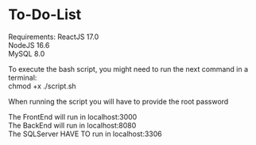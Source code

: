 # To-Do-List

Requirements:
	ReactJS 17.0  
	NodeJS 16.6  
	MySQL 8.0  
	
To execute the bash script, you might need to run the next command in a terminal:  
	chmod +x ./script.sh  
	
When running the script you will have to provide the root password

The FrontEnd will run in localhost:3000  
The BackEnd will run in localhost:8080  
The SQLServer HAVE TO run in localhost:3306  
